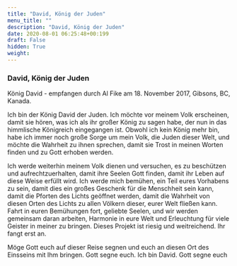 ```yaml
---
title: "David, König der Juden"
menu_title: ""
description: "David, König der Juden"
date: 2020-08-01 06:25:48+00:199
draft: False
hidden: True
weight:
---
```

### David, König der Juden

König David - empfangen durch Al Fike am 18. November 2017, Gibsons, BC, Kanada.

Ich bin der König David der Juden. Ich möchte vor meinem Volk erscheinen, damit sie hören, was ich als ihr großer König zu sagen habe, der nun in das himmlische Königreich eingegangen ist. Obwohl ich kein König mehr bin, habe ich immer noch große Sorge um mein Volk, die Juden dieser Welt, und möchte die Wahrheit zu ihnen sprechen, damit sie Trost in meinen Worten finden und zu Gott erhoben werden.

Ich werde weiterhin meinem Volk dienen und versuchen, es zu beschützen und aufrechtzuerhalten, damit ihre Seelen Gott finden, damit ihr Leben auf diese Weise erfüllt wird. Ich werde mich bemühen, ein Teil eures Vorhabens zu sein, damit dies ein großes Geschenk für die Menschheit sein kann, damit die Pforten des Lichts geöffnet werden, damit die Wahrheit von diesen Orten des Lichts zu allen Völkern dieser, eurer Welt fließen kann. Fahrt in euren Bemühungen fort, geliebte Seelen, und wir werden gemeinsam daran arbeiten, Harmonie in eure Welt und Erleuchtung für viele Geister in meiner zu bringen. Dieses Projekt ist riesig und weitreichend. Ihr fangt erst an.

Möge Gott euch auf dieser Reise segnen und euch an diesen Ort des Einsseins mit Ihm bringen. Gott segne euch. Ich bin David. Gott segne euch
